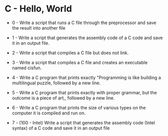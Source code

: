 # C - Hello, World

* 0 - Write a script that runs a C file through the preprocessor and save the result into another file

* 1 - Write a script that generates the assembly code of a C code and save it in an output file.

* 2 - Write a script that compiles a C file but does not link.

* 3 - Write a script that compiles a C file and creates an executable named cisfun.

* 4 - Write a C program that prints exactly "Programming is like building a multilingual puzzle, followed by a new line.

* 5 - Write a C program that prints exactly with proper grammar, but the outcome is a piece of art,, followed by a new line.

* 6 - Write a C program that prints the size of various types on the computer it is compiled and run on.

* 7 - (100 - Intel) Write a script that generates the assembly code (Intel syntax) of a C code and save it in an output file
